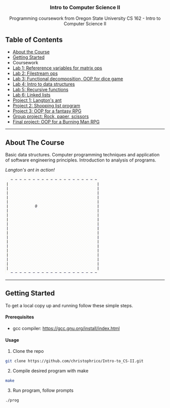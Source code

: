 <!-- HEADER -->
<br />
<p align="center">
  <h3 align="center">Intro to Computer Science II</h3>
  <p align="center">
    Programming coursework from Oregon State University CS 162 - Intro to Computer Science II
</p>


<!-- TABLE OF CONTENTS -->
## Table of Contents
* [About the Course](#about-the-course)
* [Getting Started](#getting-started)
* Coursework
 * [Lab 1: Refererence variables for matrix ops](./lab1)
 * [Lab 2: Filestream ops](./lab2)
 * [Lab 3: Functional decomposition, OOP for dice game](./lab3)
 * [Lab 4: Intro to data structures](./lab4)
 * [Lab 5: Recursive functions](./lab5)
 * [Lab 6: Linked lists](./lab6)
 * [Project 1: Langton's ant](./project1)
 * [Project 2: Shopping list program](./project2)
 * [Project 3: OOP for a fantasy RPG](./project3)
 * [Group project: Rock, paper, scissors](./group)
 * [Final project: OOP for a Burning Man RPG](./final)

---
<!-- ABOUT THE Course -->
## About The Course
Basic data structures. Computer programming techniques and application of software engineering principles. Introduction to analysis of programs.

*Langton's ant in action!*

![langtons-ant](./project1/langtons_animation.gif)

---
<!-- GETTING STARTED -->
## Getting Started
To get a local copy up and running follow these simple steps.


#### Prerequisites
* gcc compiler: https://gcc.gnu.org/install/index.html


#### Usage
1. Clone the repo
```sh
git clone https://github.com/christophrico/Intro-to_CS-II.git
```
2. Compile desired program with make
```sh
make
```
3. Run program, follow prompts
```sh
./prog
```
